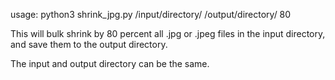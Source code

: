 usage: python3 shrink_jpg.py /input/directory/ /output/directory/ 80

This will bulk shrink by 80 percent all .jpg or .jpeg files in the input directory, and save them to the output directory.

The input and output directory can be the same.
